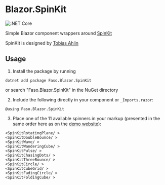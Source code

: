 # Blazor.SpinKit

![.NET Core](https://github.com/faso/Faso.Blazor.SpinKit/workflows/.NET%20Core/badge.svg)

Simple Blazor component wrappers around [SpinKit](https://tobiasahlin.com/spinkit/)

SpinKit is designed by [Tobias Ahlin](https://github.com/tobiasahlin)

## Usage

1) Install the package by running

`dotnet add package Faso.Blazor.SpinKit`

or search "Faso.Blazor.SpinKit" in the NuGet directory

2) Include the following directly in your component or `_Imports.razor`:

`@using Faso.Blazor.SpinKit`

3) Place one of the 11 available spinners in your markup (presented in the same order here as on the [demo website](https://tobiasahlin.com/spinkit/)):
```
<SpinKitRotatingPlane/ >
<SpinKitDoubleBounce/ >
<SpinKitWave/ >
<SpinKitWanderingCube/ >
<SpinKitPulse/ >
<SpinKitChasingDots/ >
<SpinKitThreeBounce/ >
<SpinKitCircle/ >
<SpinKitCubeGrid/ >
<SpinKitFadingCircle/ >
<SpinKitFoldingCube/ >
```
